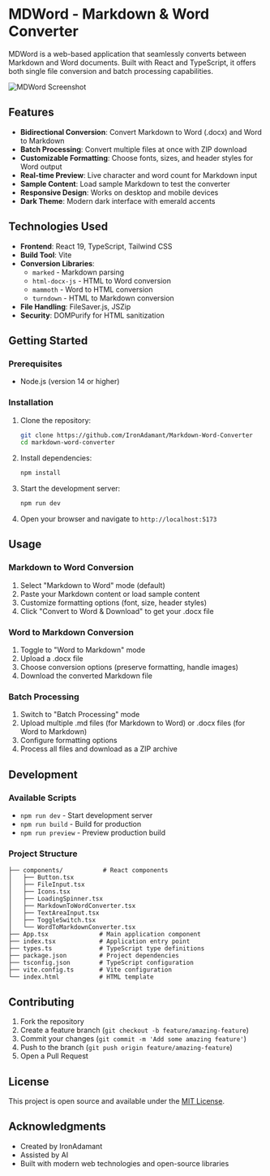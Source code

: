 # MDWord - Markdown & Word Converter

MDWord is a web-based application that seamlessly converts between Markdown and Word documents. Built with React and TypeScript, it offers both single file conversion and batch processing capabilities.

![MDWord Screenshot](images/MDWord_IronAdamant_screenshot_cropped.PNG)

## Features

- **Bidirectional Conversion**: Convert Markdown to Word (.docx) and Word to Markdown
- **Batch Processing**: Convert multiple files at once with ZIP download
- **Customizable Formatting**: Choose fonts, sizes, and header styles for Word output
- **Real-time Preview**: Live character and word count for Markdown input
- **Sample Content**: Load sample Markdown to test the converter
- **Responsive Design**: Works on desktop and mobile devices
- **Dark Theme**: Modern dark interface with emerald accents

## Technologies Used

- **Frontend**: React 19, TypeScript, Tailwind CSS
- **Build Tool**: Vite
- **Conversion Libraries**: 
  - `marked` - Markdown parsing
  - `html-docx-js` - HTML to Word conversion
  - `mammoth` - Word to HTML conversion
  - `turndown` - HTML to Markdown conversion
- **File Handling**: FileSaver.js, JSZip
- **Security**: DOMPurify for HTML sanitization

## Getting Started

### Prerequisites

- Node.js (version 14 or higher)

### Installation

1. Clone the repository:
   ```bash
   git clone https://github.com/IronAdamant/Markdown-Word-Converter
   cd markdown-word-converter
   ```

2. Install dependencies:
   ```bash
   npm install
   ```

3. Start the development server:
   ```bash
   npm run dev
   ```

4. Open your browser and navigate to `http://localhost:5173`

## Usage

### Markdown to Word Conversion

1. Select "Markdown to Word" mode (default)
2. Paste your Markdown content or load sample content
3. Customize formatting options (font, size, header styles)
4. Click "Convert to Word & Download" to get your .docx file

### Word to Markdown Conversion

1. Toggle to "Word to Markdown" mode
2. Upload a .docx file
3. Choose conversion options (preserve formatting, handle images)
4. Download the converted Markdown file

### Batch Processing

1. Switch to "Batch Processing" mode
2. Upload multiple .md files (for Markdown to Word) or .docx files (for Word to Markdown)
3. Configure formatting options
4. Process all files and download as a ZIP archive

## Development

### Available Scripts

- `npm run dev` - Start development server
- `npm run build` - Build for production
- `npm run preview` - Preview production build

### Project Structure

```
├── components/           # React components
│   ├── Button.tsx
│   ├── FileInput.tsx
│   ├── Icons.tsx
│   ├── LoadingSpinner.tsx
│   ├── MarkdownToWordConverter.tsx
│   ├── TextAreaInput.tsx
│   ├── ToggleSwitch.tsx
│   └── WordToMarkdownConverter.tsx
├── App.tsx              # Main application component
├── index.tsx            # Application entry point
├── types.ts             # TypeScript type definitions
├── package.json         # Project dependencies
├── tsconfig.json        # TypeScript configuration
├── vite.config.ts       # Vite configuration
└── index.html           # HTML template
```

## Contributing

1. Fork the repository
2. Create a feature branch (`git checkout -b feature/amazing-feature`)
3. Commit your changes (`git commit -m 'Add some amazing feature'`)
4. Push to the branch (`git push origin feature/amazing-feature`)
5. Open a Pull Request

## License

This project is open source and available under the [MIT License](LICENSE).

## Acknowledgments

- Created by IronAdamant
- Assisted by AI
- Built with modern web technologies and open-source libraries
